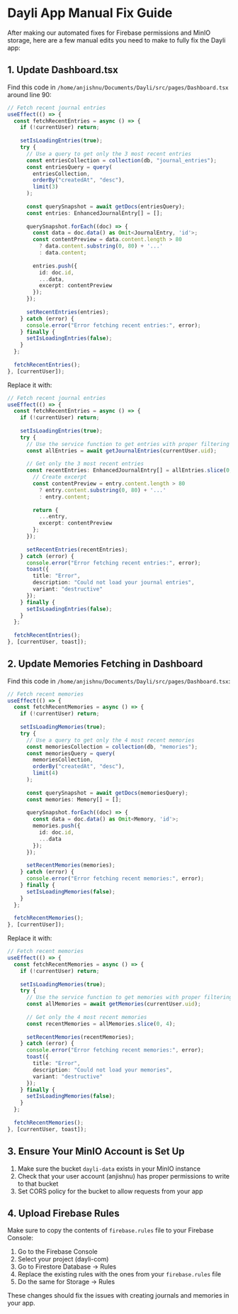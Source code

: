 # Dayli App Manual Fix Guide

After making our automated fixes for Firebase permissions and MinIO storage, here are a few manual edits you need to make to fully fix the Dayli app:

## 1. Update Dashboard.tsx

Find this code in `/home/anjishnu/Documents/Dayli/src/pages/Dashboard.tsx` around line 90:

```typescript
// Fetch recent journal entries
useEffect(() => {
  const fetchRecentEntries = async () => {
    if (!currentUser) return;
    
    setIsLoadingEntries(true);
    try {
      // Use a query to get only the 3 most recent entries
      const entriesCollection = collection(db, "journal_entries");
      const entriesQuery = query(
        entriesCollection,
        orderBy("createdAt", "desc"),
        limit(3)
      );
      
      const querySnapshot = await getDocs(entriesQuery);
      const entries: EnhancedJournalEntry[] = [];
      
      querySnapshot.forEach((doc) => {
        const data = doc.data() as Omit<JournalEntry, 'id'>;
        const contentPreview = data.content.length > 80 
          ? data.content.substring(0, 80) + '...' 
          : data.content;
          
        entries.push({
          id: doc.id,
          ...data,
          excerpt: contentPreview
        });
      });
      
      setRecentEntries(entries);
    } catch (error) {
      console.error("Error fetching recent entries:", error);
    } finally {
      setIsLoadingEntries(false);
    }
  };
  
  fetchRecentEntries();
}, [currentUser]);
```

Replace it with:

```typescript
// Fetch recent journal entries
useEffect(() => {
  const fetchRecentEntries = async () => {
    if (!currentUser) return;
    
    setIsLoadingEntries(true);
    try {
      // Use the service function to get entries with proper filtering
      const allEntries = await getJournalEntries(currentUser.uid);
      
      // Get only the 3 most recent entries
      const recentEntries: EnhancedJournalEntry[] = allEntries.slice(0, 3).map(entry => {
        // Create excerpt
        const contentPreview = entry.content.length > 80 
          ? entry.content.substring(0, 80) + '...' 
          : entry.content;
          
        return {
          ...entry,
          excerpt: contentPreview
        };
      });
      
      setRecentEntries(recentEntries);
    } catch (error) {
      console.error("Error fetching recent entries:", error);
      toast({
        title: "Error",
        description: "Could not load your journal entries",
        variant: "destructive"
      });
    } finally {
      setIsLoadingEntries(false);
    }
  };
  
  fetchRecentEntries();
}, [currentUser, toast]);
```

## 2. Update Memories Fetching in Dashboard

Find this code in `/home/anjishnu/Documents/Dayli/src/pages/Dashboard.tsx`:

```typescript
// Fetch recent memories
useEffect(() => {
  const fetchRecentMemories = async () => {
    if (!currentUser) return;
    
    setIsLoadingMemories(true);
    try {
      // Use a query to get only the 4 most recent memories
      const memoriesCollection = collection(db, "memories");
      const memoriesQuery = query(
        memoriesCollection,
        orderBy("createdAt", "desc"),
        limit(4)
      );
      
      const querySnapshot = await getDocs(memoriesQuery);
      const memories: Memory[] = [];
      
      querySnapshot.forEach((doc) => {
        const data = doc.data() as Omit<Memory, 'id'>;
        memories.push({
          id: doc.id,
          ...data
        });
      });
      
      setRecentMemories(memories);
    } catch (error) {
      console.error("Error fetching recent memories:", error);
    } finally {
      setIsLoadingMemories(false);
    }
  };
  
  fetchRecentMemories();
}, [currentUser]);
```

Replace it with:

```typescript
// Fetch recent memories
useEffect(() => {
  const fetchRecentMemories = async () => {
    if (!currentUser) return;
    
    setIsLoadingMemories(true);
    try {
      // Use the service function to get memories with proper filtering
      const allMemories = await getMemories(currentUser.uid);
      
      // Get only the 4 most recent memories
      const recentMemories = allMemories.slice(0, 4);
      
      setRecentMemories(recentMemories);
    } catch (error) {
      console.error("Error fetching recent memories:", error);
      toast({
        title: "Error",
        description: "Could not load your memories",
        variant: "destructive"
      });
    } finally {
      setIsLoadingMemories(false);
    }
  };
  
  fetchRecentMemories();
}, [currentUser, toast]);
```

## 3. Ensure Your MinIO Account is Set Up

1. Make sure the bucket `dayli-data` exists in your MinIO instance
2. Check that your user account (anjishnu) has proper permissions to write to that bucket
3. Set CORS policy for the bucket to allow requests from your app

## 4. Upload Firebase Rules

Make sure to copy the contents of `firebase.rules` file to your Firebase Console:
1. Go to the Firebase Console
2. Select your project (dayli-com)
3. Go to Firestore Database -> Rules
4. Replace the existing rules with the ones from your `firebase.rules` file
5. Do the same for Storage -> Rules

These changes should fix the issues with creating journals and memories in your app.
